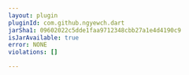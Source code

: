 ```yaml
---
layout: plugin
pluginId: com.github.ngyewch.dart
jarSha1: 09602022c5dde1faa9712348cbb27a1e4d4190c9
isJarAvailable: true
error: NONE
violations: []

---
```

